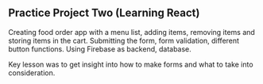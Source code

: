 ## Practice Project Two (Learning React)
Creating food order app with a menu list, adding items, removing items and storing items in the cart.
Submitting the form, form validation, different button functions. Using Firebase as backend, database.

Key lesson was to get insight into how to make forms and what to take into consideration.
